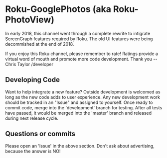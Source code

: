 # Roku-GooglePhotos (aka Roku-PhotoView)
In early 2018, this channel went through a complete rewrite to intigrate ScreenGraph features required by Roku. The old UI features were being decommished at the end of 2018. 

If you enjoy this Roku channel, please remember to rate! Ratings provide a virtual word of mouth and promote more code development. Thank you -- Chris Taylor /developer

## Developing Code
Want to help integrate a new feature? Outside development is welcomed as long as the new code adds to user experience. Any new development work should be tracked in an "Issue" and assigned to yourself. Once ready to commit code, merge into the 'development' branch for testing. After all tests have passed, it would be merged into the 'master' branch and released during next release cycle.

## Questions or commits
Please open an 'Issue' in the above section. Don't ask about advertising, because the answer is NO! 
